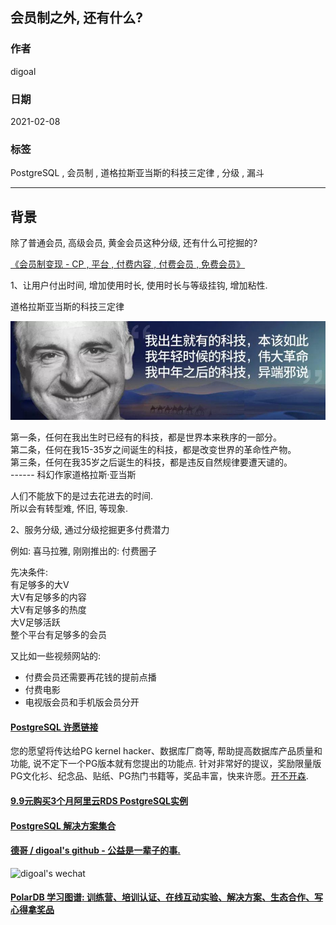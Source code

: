 ## 会员制之外, 还有什么?  
        
### 作者        
digoal        
        
### 日期        
2021-02-08        
        
### 标签        
PostgreSQL , 会员制 , 道格拉斯亚当斯的科技三定律 , 分级 , 漏斗     
        
----        
        
## 背景    
除了普通会员, 高级会员, 黄金会员这种分级, 还有什么可挖掘的?    
  
[《会员制变现 - CP , 平台 , 付费内容 , 付费会员 , 免费会员》](../202102/20210207_02.md)    

  
1、让用户付出时间, 增加使用时长, 使用时长与等级挂钩, 增加粘性.    
  
道格拉斯亚当斯的科技三定律  
  
![pic](20210208_02_pic_001.jpg)    
  
第一条，任何在我出生时已经有的科技，都是世界本来秩序的一部分。  
第二条，任何在我15-35岁之间诞生的科技，都是改变世界的革命性产物。  
第三条，任何在我35岁之后诞生的科技，都是违反自然规律要遭天谴的。  
------ 科幻作家道格拉斯·亚当斯  
  
人们不能放下的是过去花进去的时间.   
所以会有转型难, 怀旧, 等现象.    
  
2、服务分级, 通过分级挖掘更多付费潜力  
  
例如: 喜马拉雅, 刚刚推出的: 付费圈子  
  
先决条件:  
有足够多的大V  
大V有足够多的内容  
大V有足够多的热度  
大V足够活跃  
整个平台有足够多的会员  
  
又比如一些视频网站的:   
- 付费会员还需要再花钱的提前点播  
- 付费电影  
- 电视版会员和手机版会员分开  
    
  
  
  
#### [PostgreSQL 许愿链接](https://github.com/digoal/blog/issues/76 "269ac3d1c492e938c0191101c7238216")
您的愿望将传达给PG kernel hacker、数据库厂商等, 帮助提高数据库产品质量和功能, 说不定下一个PG版本就有您提出的功能点. 针对非常好的提议，奖励限量版PG文化衫、纪念品、贴纸、PG热门书籍等，奖品丰富，快来许愿。[开不开森](https://github.com/digoal/blog/issues/76 "269ac3d1c492e938c0191101c7238216").  
  
  
#### [9.9元购买3个月阿里云RDS PostgreSQL实例](https://www.aliyun.com/database/postgresqlactivity "57258f76c37864c6e6d23383d05714ea")
  
  
#### [PostgreSQL 解决方案集合](https://yq.aliyun.com/topic/118 "40cff096e9ed7122c512b35d8561d9c8")
  
  
#### [德哥 / digoal's github - 公益是一辈子的事.](https://github.com/digoal/blog/blob/master/README.md "22709685feb7cab07d30f30387f0a9ae")
  
  
![digoal's wechat](../pic/digoal_weixin.jpg "f7ad92eeba24523fd47a6e1a0e691b59")
  
  
#### [PolarDB 学习图谱: 训练营、培训认证、在线互动实验、解决方案、生态合作、写心得拿奖品](https://www.aliyun.com/database/openpolardb/activity "8642f60e04ed0c814bf9cb9677976bd4")
  
